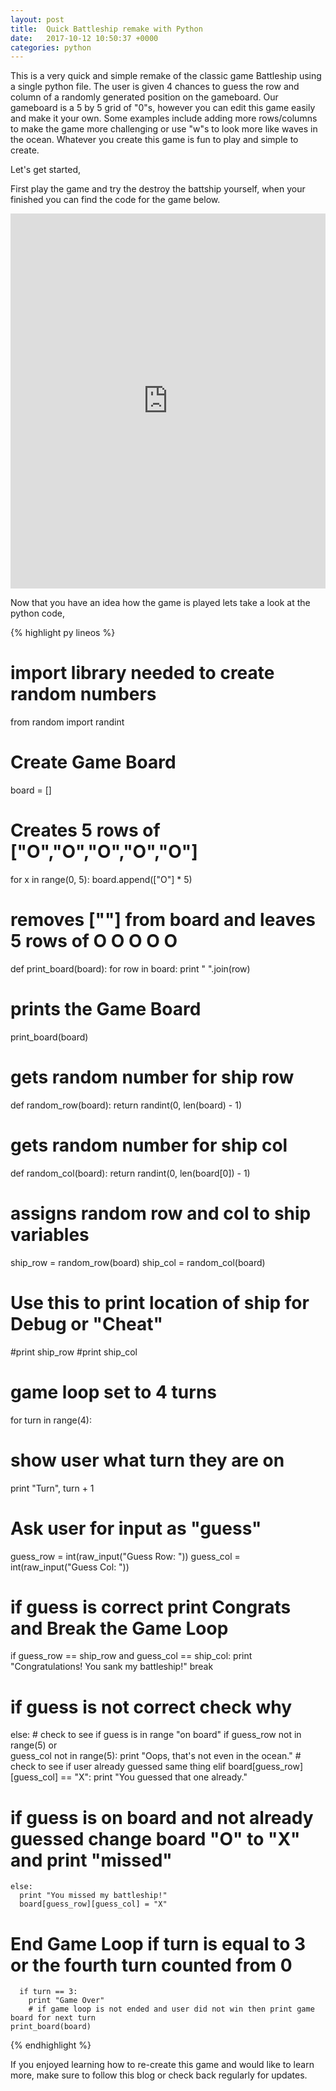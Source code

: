 ```yaml
---
layout: post
title:  Quick Battleship remake with Python
date:   2017-10-12 10:50:37 +0000
categories: python
---
```


This is a very quick and simple remake of the classic game Battleship using a single python file. The user is given 4 chances to guess the row and column of a randomly generated position on the gameboard. Our gameboard is a 5 by 5 grid of "0"s, however you can edit this game easily and make it your own. Some examples include adding more rows/columns to make the game more challenging or use "w"s to look more like waves in the ocean. Whatever you create this game is fun to play and simple to create. 

Let's get started,

First play the game and try the destroy the battship yourself, when your finished you can find the code for the game below. 

<iframe src="https://trinket.io/embed/python/913fe8a94f?outputOnly=true&start=result" width="100%" height="600" frameborder="0" marginwidth="0" marginheight="0" allowfullscreen></iframe>

Now that you have an idea how the game is played lets take a look at the python code,

{% highlight py lineos %}
# import library needed to create random numbers
from random import randint
# Create Game Board
board = []
# Creates 5 rows of ["O","O","O","O","O"]
for x in range(0, 5):
  board.append(["O"] * 5)
# removes [""] from board and leaves 5 rows of O O O O O
def print_board(board):
  for row in board:
    print " ".join(row)
# prints the Game Board
print_board(board)
# gets random number for ship row
def random_row(board):
  return randint(0, len(board) - 1)
# gets random number for ship col
def random_col(board):
  return randint(0, len(board[0]) - 1)
# assigns random row and col to ship variables
ship_row = random_row(board)
ship_col = random_col(board)
# Use this to print location of ship for Debug or "Cheat"
#print ship_row
#print ship_col
# game loop set to 4 turns
for turn in range(4):
  # show user what turn they are on
  print "Turn", turn + 1
  # Ask user for input as "guess"
  guess_row = int(raw_input("Guess Row: "))
  guess_col = int(raw_input("Guess Col: "))
# if guess is correct print Congrats and Break the Game Loop
  if guess_row == ship_row and guess_col == ship_col:
    print "Congratulations! You sank my battleship!"
    break
# if guess is not correct check why
  else:
    # check to see if guess is in range "on board"
    if guess_row not in range(5) or \
      guess_col not in range(5):
      print "Oops, that's not even in the ocean."
    # check to see if user already guessed same thing
    elif board[guess_row][guess_col] == "X":
      print "You guessed that one already." 
# if guess is on board and not already guessed change board "O" to "X" and print "missed" 
    else:
      print "You missed my battleship!"
      board[guess_row][guess_col] = "X"
# End Game Loop if turn is equal to 3 or the fourth turn counted from 0
      if turn == 3:
        print "Game Over"
        # if game loop is not ended and user did not win then print game board for next turn 
    print_board(board)
{% endhighlight %}

If you enjoyed learning how to re-create this game and would like to learn more, make sure to follow this blog or check back regularly for updates. 
